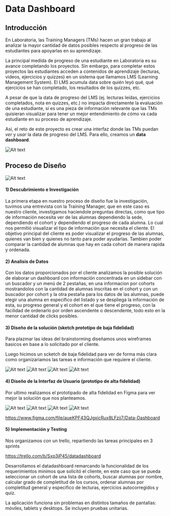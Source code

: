 # Data Dashboard

## Introducción

En Laboratoria, las Training Managers (TMs) hacen un gran trabajo al analizar la
mayor cantidad de datos posibles respecto al progreso de las estudiantes para
apoyarlas en su aprendizaje.

La principal medida de progreso de una estudiante en Laboratoria es su avance
completando los proyectos.
Sin embargo, para completar estos proyectos las estudiantes acceden a contenidos
de aprendizaje (lecturas, videos, ejercicios y quizzes) en un sistema que
llamamos LMS (Learning Management System). El LMS acumula data sobre quién
leyó qué, qué ejercicios se han completado, los resultados de los quizzes, etc.

A pesar de que la data de progreso del LMS (ej. lecturas leídas, ejercicios completados, nota en quizzes, etc.) no impacta directamente la evaluación de
una estudiante, sí es una pieza de información relevante que las TMs
quisieran visualizar para tener un mejor entendimiento de cómo va cada
estudiante en su proceso de aprendizaje.

 Así, el reto de este proyecto es crear una interfaz donde las TMs puedan
_ver_ y _usar_ la data de progreso del LMS. Para ello, creamos un
**data dashboard**.

![Alt text](Documents/banner.png?raw=true "Datadashboard")

## Proceso de Diseño

![Alt text](Documents/proceso-de-diseño.png?raw=true "Proceso de Diseño")

#### 1) Descubrimiento e Investigación
La primera etapa en nuestro proceso de diseño fue la investigación, tuvimos una entrevista con la Training Manager, que en este caso es nuestro cliente, investigamos haciendole preguntas directas, como que tipo de información necesita ver de las alumnas dependiendo la sede, dependiendo el cohort y dependiendo el progreso de cada alumna.
Lo cual nos permitió visualizar el tipo de información que necesita el cliente.
El objetivo principal del cliente es poder visualizar el progreso de las alumnas, quienes van bien y quienes no tanto para poder ayudarlas. Tambien poder comparar la cantidad de alumnas que hay en cada cohort de manera rapida y ordenada.

#### 2) Analisis de Datos
Con los datos proporcionados por el cliente analizamos la posible solución de elaborar un dashboard con información concentrada en un sidebar con un buscador y un menú de 2 pestañas, en una informacion por cohorts mostrandolos con la cantidad de alumnas inscritas en el cohort y con un buscador por cohort y la otra pestaña para los datos de las alumnas, puede elegir una alumna en especifico del listado y se despliega la información de esta, su progreso general y el cohort en el que tiene el progreso, con la facilidad de ordenarlo por orden ascendente o descendente, todo esto en la menor cantidad de clicks posibles.

#### 3) Diseño de la solución (sketch prototipo de baja fidelidad)

Para plazmar las ideas del brainstorming diseñamos unos wireframes basicos en base a lo solicitado por el cliente.

Luego hicimos un scketch de baja fidelidad para ver de forma más clara como organizariamos las tareas e información que requiere el cliente.

![Alt text](Documents/prototipoBalsamic/1.png?raw=true "Login")
![Alt text](Documents/prototipoBalsamic/2.png?raw=true "Sedes")
![Alt text](Documents/prototipoBalsamic/3.png?raw=true "Cursos")
![Alt text](Documents/prototipoBalsamic/4.png?raw=true "Alumna")

#### 4) Diseño de la Interfaz de Usuario (prototipo de alta fidelidad)

Por ultimo realizamos el prototipado de alta fidelidad en Figma para ver mejor la solución que nos planteamos.

![Alt text](Documents/PrototipoFigma/login.png?raw=true "Login")
![Alt text](Documents/PrototipoFigma/Sedes.png?raw=true "Sedes")
![Alt text](Documents/PrototipoFigma/Cursos.png?raw=true "Cursos")
![Alt text](Documents/PrototipoFigma/Alumna.png?raw=true "Alumna")

https://www.figma.com/file/aueKPF43QJgxicRux8LFzij7/Data-Dashboard

#### 5) Implementación y Testing

Nos organizamos con un trello, repartiendo las tareas principales en 3 sprints 

https://trello.com/b/Sxp3jP45/datadashboard

Desarrollamos el datadashboard remarcando la funcionalidad de los requerimientos minimos que solicitó el cliente, en este caso que se pueda seleccionar un cohort de una lista de cohorts, buscar alumnas por nombre, calcular grado de completitud de los cursos, ordenar alumnas por completitud general y especifico de lecturas, ejercicios autocorregidos y quiz.

La aplicación funciona sin problemas en distintos tamaños de pantallas: móviles, tablets y desktops.
Se incluyen pruebas unitarias.